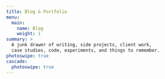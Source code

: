 ```yaml
---
title: Blog & Portfolio
menu:
  main:
    name: Blog
    weight: 1
summary: >
  A junk drawer of writing, side projects, client work,
  case studies, code, experiments, and things to remember.
photoswipe: true
cascade:
  photoswipe: true
---
```

